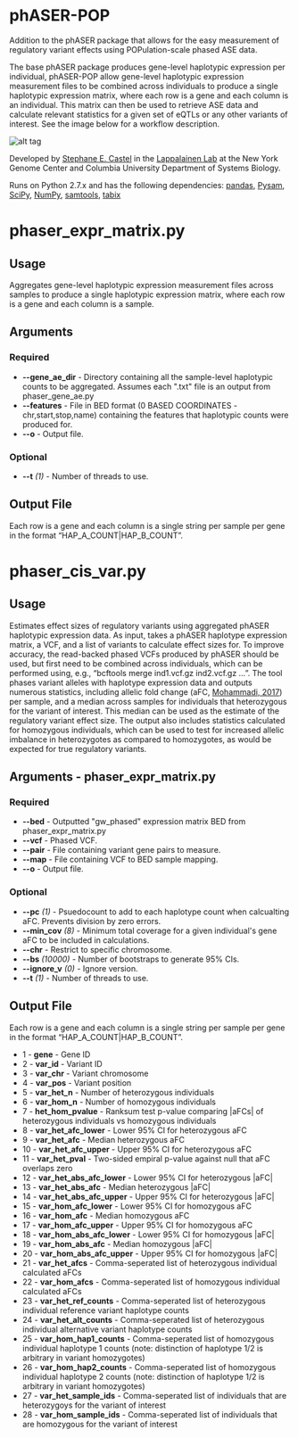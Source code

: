 # phASER-POP
Addition to the phASER package that allows for the easy measurement of regulatory variant effects using POPulation-scale phased ASE data.

The base phASER package produces gene-level haplotypic expression per individual, phASER-POP allow gene-level haplotypic expression measurement files to be combined across individuals to produce a single haplotypic expression matrix, where each row is a gene and each column is an individual. This matrix can then be used to retrieve ASE data and calculate relevant statistics for a given set of eQTLs or any other variants of interest. See the image below for a workflow description.

![alt tag](https://raw.github.com/secastel/phaser/master/docs/phaser_pop_workflow.png)

Developed by [Stephane E. Castel](mailto:scastel@nygenome.org) in the [Lappalainen Lab](http://tllab.org) at the New York Genome Center and Columbia University Department of Systems Biology.

Runs on Python 2.7.x and has the following dependencies: [pandas](http://pandas.pydata.org), [Pysam](https://github.com/pysam-developers/pysam), [SciPy](http://www.scipy.org), [NumPy](http://www.numpy.org), [samtools](http://www.htslib.org), [tabix](http://www.htslib.org/doc/tabix.html)

# phaser_expr_matrix.py
## Usage
Aggregates gene-level haplotypic expression measurement files across samples to produce a single haplotypic expression matrix, where each row is a gene and each column is a sample.

## Arguments
### Required
* **--gene_ae_dir** - Directory containing all the sample-level haplotypic counts to be aggregated. Assumes each ".txt" file is an output from phaser_gene_ae.py
* **--features** - File in BED format (0 BASED COORDINATES - chr,start,stop,name) containing the features that haplotypic counts were produced for.
* **--o** - Output file.

### Optional
* **--t** _(1)_ - Number of threads to use.

## Output File
Each row is a gene and each column is a single string per sample per gene in the format “HAP_A_COUNT|HAP_B_COUNT”.

# phaser_cis_var.py
## Usage
Estimates effect sizes of regulatory variants using aggregated phASER haplotypic expression data. As input, takes a phASER haplotype expression matrix, a VCF, and a list of variants to calculate effect sizes for. To improve accuracy, the read-backed phased VCFs produced by phASER should be used, but first need to be combined across individuals, which can be performed using, e.g., “bcftools merge ind1.vcf.gz ind2.vcf.gz …”. The tool phases variant alleles with haplotype expression data and outputs numerous statistics, including allelic fold change (aFC, [Mohammadi, 2017](http://www.genome.org/cgi/doi/10.1101/gr.216747.116)) per sample, and a median across samples for individuals that heterozygous for the variant of interest. This median can be used as the estimate of the regulatory variant effect size. The output also includes statistics calculated for homozygous individuals, which can be used to test for increased allelic imbalance in heterozygotes as compared to homozygotes, as would be expected for true regulatory variants.

## Arguments - phaser_expr_matrix.py
### Required
* **--bed** - Outputted "gw_phased" expression matrix BED from phaser_expr_matrix.py
* **--vcf** - Phased VCF.
* **--pair** - File containing variant gene pairs to measure.
* **--map** - File containing VCF to BED sample mapping.
* **--o** - Output file.

### Optional
* **--pc** _(1)_ - Psuedocount to add to each haplotype count when calcualting aFC. Prevents division by zero errors.
* **--min_cov** _(8)_ - Minimum total coverage for a given individual's gene aFC to be included in calculations.
* **--chr** - Restrict to specific chromosome.
* **--bs** _(10000)_ - Number of bootstraps to generate 95% CIs.
* **--ignore_v** _(0)_ - Ignore version.
* **--t** _(1)_ - Number of threads to use.

## Output File
Each row is a gene and each column is a single string per sample per gene in the format “HAP_A_COUNT|HAP_B_COUNT”.

* 1 - **gene** - Gene ID
* 2 - **var_id** - Variant ID
* 3 - **var_chr** -  Variant chromosome
* 4 - **var_pos** - Variant position
* 5 - **var_het_n** - Number of heterozygous individuals
* 6 - **var_hom_n** - Number of homozygous individuals
* 7 - **het_hom_pvalue** - Ranksum test p-value comparing |aFCs| of heterozygous individuals vs homozygous individuals
* 8 - **var_het_afc_lower** - Lower 95% CI for heterozygous aFC
* 9 - **var_het_afc** - Median heterozygous aFC
* 10 - **var_het_afc_upper** - Upper 95% CI for heterozygous aFC
* 11 - **var_het_pval** - Two-sided empiral p-value against null that aFC overlaps zero
* 12 - **var_het_abs_afc_lower** - Lower 95% CI for heterozygous |aFC|
* 13 - **var_het_abs_afc** - Median heterozygous |aFC|
* 14 - **var_het_abs_afc_upper** - Upper 95% CI for heterozygous |aFC|
* 15 - **var_hom_afc_lower** - Lower 95% CI for homozygous aFC 
* 16 - **var_hom_afc** - Median homozygous aFC
* 17 - **var_hom_afc_upper** - Upper 95% CI for homozygous aFC 
* 18 - **var_hom_abs_afc_lower** - Lower 95% CI for homozygous |aFC| 
* 19 - **var_hom_abs_afc** - Median homozygous |aFC|
* 20 - **var_hom_abs_afc_upper** - Upper 95% CI for homozygous |aFC|
* 21 - **var_het_afcs** - Comma-seperated list of heterozygous individual calculated aFCs
* 22 - **var_hom_afcs** - Comma-seperated list of homozygous individual calculated aFCs
* 23 - **var_het_ref_counts** - Comma-seperated list of heterozygous individual reference variant haplotype counts
* 24 - **var_het_alt_counts** - Comma-seperated list of heterozygous individual alternative variant haplotype counts
* 25 - **var_hom_hap1_counts** - Comma-seperated list of homozygous individual haplotype 1 counts (note: distinction of haplotype 1/2 is arbitrary in variant homozygotes)
* 26 - **var_hom_hap2_counts** - Comma-seperated list of homozygous individual haplotype 2 counts (note: distinction of haplotype 1/2 is arbitrary in variant homozygotes)
* 27 - **var_het_sample_ids** - Comma-seperated list of individuals that are heterozygoys for the variant of interest
* 28 - **var_hom_sample_ids** - Comma-seperated list of individuals that are homozygous for the variant of interest

